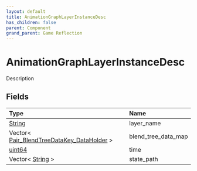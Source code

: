 ```yaml
---
layout: default
title: AnimationGraphLayerInstanceDesc
has_children: false
parent: Component
grand_parent: Game Reflection
---
```

# AnimationGraphLayerInstanceDesc
Description 

## Fields

| Type | Name |
|:----------|:--------------|
| [String](/riftbreaker-wiki/docs/game-reflection/components/string/) | layer_name |
| Vector< [Pair_BlendTreeDataKey_DataHolder](/riftbreaker-wiki/docs/game-reflection/classes/pair__blend_tree_data_key__data_holder/) > | blend_tree_data_map |
| [uint64](/riftbreaker-wiki/docs/game-reflection/components/uint64/) | time |
| Vector< [String](/riftbreaker-wiki/docs/game-reflection/components/string/) > | state_path |


